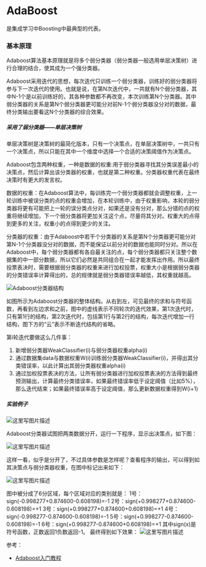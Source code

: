 # AdaBoost

是集成学习中Boosting中最典型的代表。



### 基本原理

Adaboost算法基本原理就是将多个弱分类器（弱分类器一般选用单层决策树）进行合理的结合，使其成为一个强分类器。

Adaboost采用迭代的思想，每次迭代只训练一个弱分类器，训练好的弱分类器将参与下一次迭代的使用。也就是说，在第N次迭代中，一共就有N个弱分类器，其中N-1个是以前训练好的，其各种参数都不再改变，本次训练第N个分类器。其中弱分类器的关系是第N个弱分类器更可能分对前N-1个弱分类器没分对的数据，最终分类输出要看这N个分类器的综合效果。

##### 采用了弱分类器——单层决策树

单层决策树是决策树的最简化版本，只有一个决策点，在单层决策树中，一共只有一个决策点，所以只能在其中一个维度中选择一个合适的决策阈值作为决策点。

Adaboost包含两种权重，一种是数据的权重:用于弱分类器寻找其分类误差最小的决策点，然后计算出该分类器的权重，也就是第二种权重。分类器权重代表在最终决策时有更大的发言权。

数据的权重：在Adaboost算法中，每训练完一个弱分类器都就会调整权重，上一轮训练中被误分类的点的权重会增加，在本轮训练中，由于权重影响，本轮的弱分类器将更有可能把上一轮的误分类点分对，如果还是没有分对，那么分错的点的权重将继续增加，下一个弱分类器将更加关注这个点，尽量将其分对。权重大的点得到更多的关注，权重小的点得到更少的关注。

分类器的权重：由于Adaboost中若干个分类器的关系是第N个分类器更可能分对第N-1个分类器没分对的数据，而不能保证以前分对的数据也能同时分对。所以在Adaboost中，每个弱分类器都有各自最关注的点，每个弱分类器都只关注整个数据集的中一部分数据，所以它们必然是共同组合在一起才能发挥出作用。所以最终投票表决时，需要根据弱分类器的权重来进行加权投票，权重大小是根据弱分类器的分类错误率计算得出的，总的规律就是弱分类器错误率越低，其权重就越高。

![Adaboost分类器结构](https://gitee.com/karlhan/picgo/raw/master/img//aHR0cDovL2ltZy5ibG9nLmNzZG4ubmV0LzIwMTcwNjA5MTY0ODI1NDM4)



如图所示为Adaboost分类器的整体结构。从右到左，可见最终的求和与符号函数，再看到左边求和之前，图中的虚线表示不同轮次的迭代效果，第1次迭代时，只有第1行的结构，第2次迭代时，包括第1行与第2行的结构，每次迭代增加一行结构，图下方的“云”表示不断迭代结构的省略。

第i轮迭代要做这么几件事：

1. 新增弱分类器WeakClassifier(i)与弱分类器权重alpha(i)
2. 通过数据集data与数据权重W(i)训练弱分类器WeakClassifier(i)，并得出其分类错误率，以此计算出其弱分类器权重alpha(i)
3. 通过加权投票表决的方法，让所有弱分类器进行加权投票表决的方法得到最终预测输出，计算最终分类错误率，如果最终错误率低于设定阈值（比如5%），那么迭代结束；如果最终错误率高于设定阈值，那么更新数据权重得到W(i+1)

##### 实验例子

![这里写图片描述](https://gitee.com/karlhan/picgo/raw/master/img//aHR0cDovL2ltZy5ibG9nLmNzZG4ubmV0LzIwMTcwNjA5MTcwMTU1NjQ3)

Adaboost分类器试图把两类数据分开，运行一下程序，显示出决策点，如下图：

![这里写图片描述](https://imgconvert.csdnimg.cn/aHR0cDovL2ltZy5ibG9nLmNzZG4ubmV0LzIwMTcwNjA5MTcwMzM4MTAz?x-oss-process=image/format,png)

这样一看，似乎是分开了，不过具体参数是怎样呢？查看程序的输出，可以得到如其决策点与弱分类器权重，在图中标记出来如下：

![这里写图片描述](https://imgconvert.csdnimg.cn/aHR0cDovL2ltZy5ibG9nLmNzZG4ubmV0LzIwMTcwNjA5MTcwNTA2NTQz?x-oss-process=image/format,png)

图中被分成了6分区域，每个区域对应的类别就是：
1号：sign(-0.998277+0.874600-0.608198)=-1
2号：sign(+0.998277+0.874600-0.608198)=+1
3号：sign(+0.998277+0.874600+0.608198)=+1
4号：sign(-0.998277-0.874600-0.608198)=-1
5号：sign(+0.998277-0.874600-0.608198)=-1
6号：sign(+0.998277-0.874600+0.608198)=+1
其中sign(x)是符号函数，正数返回1负数返回-1。
最终得到如下效果：
![这里写图片描述](https://imgconvert.csdnimg.cn/aHR0cDovL2ltZy5ibG9nLmNzZG4ubmV0LzIwMTcwNjA5MTcwNzAzNzgw?x-oss-process=image/format,png)







参考：

- [Adaboost入门教程](https://blog.csdn.net/px_528/article/details/72963977)























